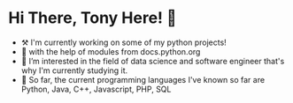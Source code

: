 # __Hi There, Tony Here!__ 👋
- ⚒ I'm currently working on some of my python projects!
- 🐍 with the help of modules from docs.python.org
- 👀 I’m interested in the field of data science and software engineer that's why I'm currently studying it.
- 📖 So far, the current programming languages I've known so far are Python, Java, C++, Javascript, PHP, SQL
  

<!---
AnthonyFrank-Ordonez/AnthonyFrank-Ordonez is a ✨ special ✨ repository because its `README.md` (this file) appears on your GitHub profile.
You can click the Preview link to take a look at your changes.
--->
